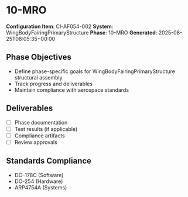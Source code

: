 # 10-MRO

**Configuration Item**: CI-AF054-002
**System**: WingBodyFairingPrimaryStructure
**Phase**: 10-MRO
**Generated**: 2025-08-25T08:05:35+00:00

## Phase Objectives
- Define phase-specific goals for WingBodyFairingPrimaryStructure structural assembly
- Track progress and deliverables
- Maintain compliance with aerospace standards

## Deliverables
- [ ] Phase documentation
- [ ] Test results (if applicable)
- [ ] Compliance artifacts
- [ ] Review approvals

## Standards Compliance
- DO-178C (Software)
- DO-254 (Hardware)
- ARP4754A (Systems)

